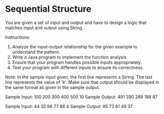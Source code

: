 # Sequential Structure

You are given a set of input and output and have to design a logic that matches input and output using String.

Instructions:
1. Analyze the input-output relationship for the given example to understand the pattern.
2. Write a Java program to implement the function analysis.
3. Ensure that your program handles possible inputs appropriately.
4. Test your program with different inputs to ensure its correctness.

Note: In the sample input given, the first line represents a String. The last line represents the value of 'k'.
Make sure that output should be displayed in the same format as given in the sample output.

Sample Input:
100 200 300 400 500
10
Sample Output: 
491 390 289 188 87


Sample Input: 
44 55 66 77 88
4
Sample Output: 
85 73 61 49 37
